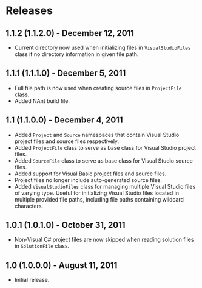 ﻿Releases
========

1.1.2 (1.1.2.0) - December 12, 2011
-----------------------------------

- Current directory now used when initializing files in `VisualStudioFiles` class if no directory information in given file path.

1.1.1 (1.1.1.0) - December 5, 2011
----------------------------------

- Full file path is now used when creating source files in `ProjectFile` class.
- Added NAnt build file.

1.1 (1.1.0.0) - December 4, 2011
--------------------------------

- Added `Project` and `Source` namespaces that contain Visual Studio project files and source files respectively.
- Added `ProjectFile` class to serve as base class for Visual Studio project files.
- Added `SourceFile` class to serve as base class for Visual Studio source files.
- Added support for Visual Basic project files and source files.
- Project files no longer include auto-generated source files.
- Added `VisualStudioFiles` class for managing multiple Visual Studio files of varying type. Useful for initializing Visual Studio files located in multiple provided file paths, including file paths containing wildcard characters.

1.0.1 (1.0.1.0) - October 31, 2011
----------------------------------

- Non-Visual C# project files are now skipped when reading solution files in `SolutionFile` class.

1.0 (1.0.0.0) - August 11, 2011
-------------------------------

- Initial release.
